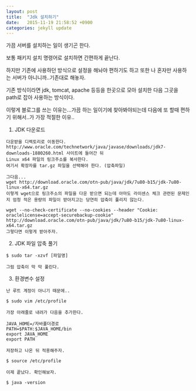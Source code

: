 ```yaml
---
layout: post
title:  "Jdk 설치하기"
date:   2015-11-19 21:58:52 +0900
categories: jekyll update
---
```

가끔 서버를 설치하는 일이 생기곤 한다.

보통 패키지 설치 명령어로 설치하면 간편하게 끝난다.

하지만 기존에 사용하던 방식으로 설정을 해놔야 편하기도 하고 또한 나 혼자만 사용하는 서버가 아니니까..기존대로 해놓자.

기존 방식이라면 jdk, tomcat, apache 등등을 한곳으로 모아 설치한 다음 그곳을 path로 잡아 사용하는 방식이다.

이렇게 블로그를 쓰는 이유는...가끔 하는 일이기에 찾아봐야되는데 다음에 또 할때 편하기 위해서..가 가장 적절한 이유..

1. JDK 다운로드

```
다운받을 디렉토리로 이동한다.
http://www.oracle.com/technetwork/java/javase/downloads/jdk7-downloads-1880260.html 사이트에 들어간 뒤
Linux x64 파일의 링크주소를 복사한다.
여기서 확장자를 tar.gz 파일을 선택해야 한다. (압축파일)

그다음...
wget http://download.oracle.com/otn-pub/java/jdk/7u80-b15/jdk-7u80-linux-x64.tar.gz
이렇게 wget으로 링크주소의 파일을 다운 받으면 되는데 아마도 라이센스 체크 관련된 문제인지 엄청 적은 용량의 파일이 받아지고는 당연히 압축이 풀리지 않는다.

wget --no-check-certificate --no-cookies --header "Cookie: oraclelicense=accept-securebackup-cookie" http://download.oracle.com/otn-pub/java/jdk/7u80-b15/jdk-7u80-linux-x64.tar.gz
그렇다면 이렇게 받아주자.
```


2. JDK 파일 압축 풀기

```
$ sudo tar -xzvf [파일명]

그럼 압축이 막 막 풀린다.
```

3. 환경변수 설정

```
난 루트 계정이 아니기 때문에..

$ sudo vim /etc/profile

가장 아래줄로 내려가 다음을 추가한다.

JAVA_HOME=/자바폴더경로
PATH=$PATH:$JAVA_HOME/bin
export JAVA_HOME
export PATH

저장하고 나온 뒤 적용해주자.

$ source /etc/profile

이제 끝났다. 확인해보자.

$ java -version
```
